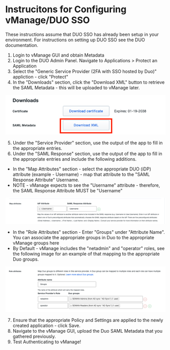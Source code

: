 # Instrucitons for Configuring vManage/DUO SSO

These instructions assume that DUO SSO has already been setup in your environment.  For instructions on setting up DUO SSO see the DUO documentation.

1. Login to vManage GUI and obtain Metadata
2. Login to the DUO Admin Panel.  Navigate to Applications > Protect an Application
3. Select the "Generic Service Provider (2FA with SSO hosted by Duo)" appliction - click "Protect"
4. In the "Downloads" section, click the "Download XML" button to retrieve the SAML Metadata - this will be uploaded to vManage later.

![Metadata](/images/metadata.png)

5. Under the "Service Provider" section, use the output of the app to fill in the appropriate entries.
6. Under the "SAML Response" section, use the output of the app to fill in the appropriate entries and include the following additions.
  - In the "Map Attributes" section - select the appropriate DUO (iDP) attribute (example - Username) - map that attribute to the "SAML Response Attribute" Username.
   - NOTE - vManage expects to see the "Username" attribute - therefore, the SAML Response Attribute MUST be "Username"

![Map Attributes](/images/map.png)

  - In the "Role Attributes" section - Enter "Groups" under "Attribute Name".  You can associate the appropriate groups in Duo to the appropriate vManage groups here
   - By Default - vManage includes the "netadmin" and "operator" roles, see the following image for an example of that mapping to the appropriate Duo groups.

![Role Attributes](/images/role.png)

7.  Ensure that the appropriate Policy and Settings are applied to the newly created application - click Save.
8.  Navigate to the vManage GUI, upload the Duo SAML Metadata that you gathered previously.
9.  Test Authenticating to vManage!
